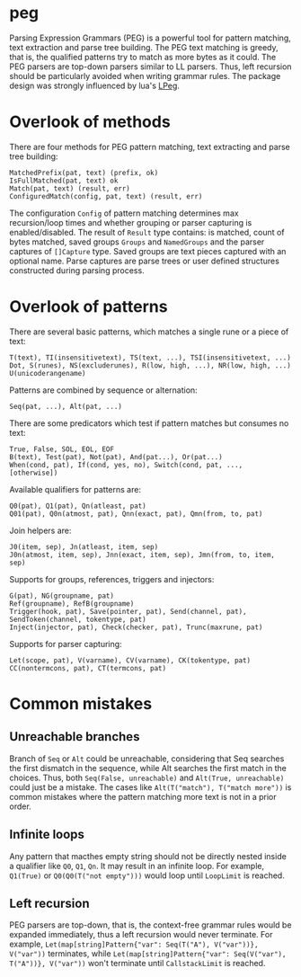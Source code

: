 # peg

Parsing Expression Grammars (PEG) is a powerful tool for pattern matching,
text extraction and parse tree building. The PEG text matching is greedy,
that is, the qualified patterns try to match as more bytes as it could.
The PEG parsers are top-down parsers similar to LL parsers. Thus, left
recursion should be particularly avoided when writing grammar rules. The
package design was strongly influenced by lua's [LPeg](http://www.inf.puc-rio.br/~roberto/lpeg/).


# Overlook of methods

There are four methods for PEG pattern matching, text extracting and
parse tree building:

```
MatchedPrefix(pat, text) (prefix, ok)
IsFullMatched(pat, text) ok
Match(pat, text) (result, err)
ConfiguredMatch(config, pat, text) (result, err)
```

The configuration `Config` of pattern matching determines max recursion/loop
times and whether grouping or parser capturing is enabled/disabled.
The result of `Result` type contains: is matched, count of bytes matched,
saved groups `Groups` and `NamedGroups` and the parser captures of
`[]Capture` type.
Saved groups are text pieces captured with an optional name.
Parse captures are parse trees or user defined structures constructed during
parsing process.

# Overlook of patterns
There are several basic patterns, which matches a single rune or a piece of text:
```
T(text), TI(insensitivetext), TS(text, ...), TSI(insensitivetext, ...)
Dot, S(runes), NS(excluderunes), R(low, high, ...), NR(low, high, ...)
U(unicoderangename)
```
Patterns are combined by sequence or alternation:
```
Seq(pat, ...), Alt(pat, ...)
```
There are some predicators which test if pattern matches but consumes no text:
```
True, False, SOL, EOL, EOF
B(text), Test(pat), Not(pat), And(pat...), Or(pat...)
When(cond, pat), If(cond, yes, no), Switch(cond, pat, ..., [otherwise])
```
Available qualifiers for patterns are:
```
Q0(pat), Q1(pat), Qn(atleast, pat)
Q01(pat), Q0n(atmost, pat), Qnn(exact, pat), Qmn(from, to, pat)
```
Join helpers are:
```
J0(item, sep), Jn(atleast, item, sep)
J0n(atmost, item, sep), Jnn(exact, item, sep), Jmn(from, to, item, sep)
```
Supports for groups, references, triggers and injectors:
```
G(pat), NG(groupname, pat)
Ref(groupname), RefB(groupname)
Trigger(hook, pat), Save(pointer, pat), Send(channel, pat), SendToken(channel, tokentype, pat)
Inject(injector, pat), Check(checker, pat), Trunc(maxrune, pat)
```
Supports for parser capturing:
```
Let(scope, pat), V(varname), CV(varname), CK(tokentype, pat)
CC(nontermcons, pat), CT(termcons, pat)
```
# Common mistakes

## Unreachable branches

Branch of `Seq` or `Alt` could be unreachable, considering that Seq searches the
first dismatch in the sequence, while Alt searches the first match in the
choices. Thus, both `Seq(False, unreachable)` and `Alt(True, unreachable)` could
just be a mistake. The cases like `Alt(T("match"), T("match more"))` is common
mistakes where the pattern matching more text is not in a prior order.

## Infinite loops

Any pattern that macthes empty string should not be directly nested inside
a qualifier like `Q0`, `Q1`, `Qn`. It may result in an infinite loop. For example,
`Q1(True)` or `Q0(Q0(T("not empty")))` would loop until `LoopLimit` is reached.

## Left recursion

PEG parsers are top-down, that is, the context-free grammar rules would be
expanded immediately, thus a left recursion would never terminate.
For example, `Let(map[string]Pattern{"var": Seq(T("A"), V("var"))}, V("var"))`
terminates, while
`Let(map[string]Pattern{"var": Seq(V("var"), T("A"))}, V("var"))` won't
terminate until `CallstackLimit` is reached.